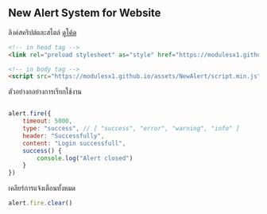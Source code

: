 ## New Alert System for Website

ลิงค์สคริปต์และสไตล์ [ดูโค้ด](https://github.com/ModulesX1/ModulesX1.github.io/NewAlert)
``` html
<!-- in head tag -->
<link rel="preload stylesheet" as="style" href="https://modulesx1.github.io/assets/NewAlert/style.min.css">

<!-- in body tag -->
<script src="https://modulesx1.github.io/assets/NewAlert/script.min.js"></script>
```

ตัวอย่างกอย่างการเรียกใช้งาน
``` js

alert.fire({
    timeout: 5000,
    type: "success", // [ "success", "error", "warning", "info" ]
    header: "Successfully",
    content: "Login successfull",
    success() {
        console.log("Alert closed")
    }
})

```
เคลียร์การแจ้งเตือนทั้งหมด
``` js
alert.fire.clear()
```

